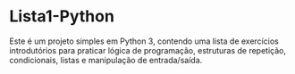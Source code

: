 # Lista1-Python
Este é um projeto simples em Python 3, contendo uma lista de exercícios introdutórios para praticar lógica de programação, estruturas de repetição, condicionais, listas e manipulação de entrada/saída.
